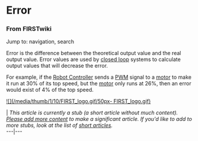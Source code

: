 # Error

### From FIRSTwiki

Jump to: navigation, search

Error is the difference between the theoretical output value and the real
output value. Error values are used by [closed loop](Closed_loop
"Closed loop" ) systems to calculate output values that will decrease the
error.

For example, if the [Robot Controller](Robot_Controller "Robot
Controller" ) sends a [PWM](PWM "PWM" ) signal to a
[motor](Motor "Motor" ) to make it run at 30% of its top speed, but
the [motor](Motor "Motor" ) only runs at 26%, then an error would
exist of 4% of the top speed.

[![](/media/thumb/1/10/FIRST_logo.gif/50px-
FIRST_logo.gif)](Image:FIRST_logo.gif "" )

|  _This article is currently a stub (a short article without much content).
[Please add more
content](http://www.firstwiki.net/index.php?title=Error&action=edit
"http://www.firstwiki.net/index.php?title=Error&action=edit" ) to make a
significant article. If you'd like to add to more stubs, look at the list of
[short articles](Special:Shortpages "Special:Shortpages" )._  
---|---  
  
